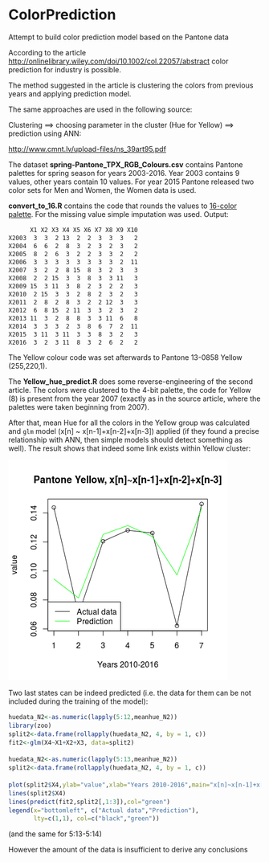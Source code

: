 # ColorPrediction
Attempt to build color prediction model based on the Pantone data

According to the article http://onlinelibrary.wiley.com/doi/10.1002/col.22057/abstract
color prediction for industry is possible.

The method suggested in the article is clustering the colors from previous years and applying prediction model.

The same approaches are used in the following source:

Clustering ==> choosing parameter in the cluster (Hue for Yellow) ==> prediction using ANN:

http://www.cmnt.lv/upload-files/ns_39art95.pdf




The dataset **spring-Pantone_TPX_RGB_Colours.csv** contains Pantone palettes for spring season for years 2003-2016. Year 2003 contains 9 values, other years contain 10 values. For year 2015 Pantone released two color sets for Men and Women, the Women data is used.

**convert_to_16.R** contains the code that rounds the values to [16-color palette](http://www.december.com/html/spec/color16codes.html). For the missing value simple imputation was used.
Output:
```
      X1 X2 X3 X4 X5 X6 X7 X8 X9 X10
X2003  3  3  2 13  2  2  3  3  3   2
X2004  6  6  2  8  3  2  3  2  3   2
X2005  8  2  6  3  2  2  3  3  2   2
X2006  3  3  3  3  3  3  3  3  2  11
X2007  3  2  2  8 15  8  3  2  3   3
X2008  2  2 15  3  3  8  3  3 11   3
X2009 15  3 11  3  8  2  3  2  2   3
X2010  2 15  3  3  2  8  2  3  2   3
X2011  2  8  2  8  3  2  2 12  3   3
X2012  6  8 15  2 11  3  3  2  3   2
X2013 11  3  2  8  8  3  3 11  6   8
X2014  3  3  3  2  3  8  6  7  2  11
X2015  3 11  3 11  3  3  8  3  2   3
X2016  3  2  3 11  8  3  2  6  2   2
```

The Yellow colour code was set afterwards to Pantone 13-0858 Yellow (255,220,1).

The **Yellow_hue_predict.R** does some reverse-engineering of the second article. The colors were clustered to the 4-bit palette, the code for Yellow (8) is present from the year 2007 (exactly as in the source article, where the palettes were taken beginning from 2007).

After that, mean Hue for all the colors in the Yellow group was calculated and `glm` model (x[n] ~ x[n-1]+x[n-2]+x[n-3]) applied (if they found a precise relationship with ANN, then simple models should detect something as well). The result shows that indeed some link exists within Yellow cluster:

![Plot](/Rplot10.png?raw=true "GLM Prediction")

Two last states can be indeed predicted (i.e. the data for them can be not included during the training of the model):
```R
huedata_N2<-as.numeric(lapply(5:12,meanhue_N2))
library(zoo)
split2<-data.frame(rollapply(huedata_N2, 4, by = 1, c))
fit2<-glm(X4~X1+X2+X3, data=split2)

huedata_N2<-as.numeric(lapply(5:13,meanhue_N2))
split2<-data.frame(rollapply(huedata_N2, 4, by = 1, c))

plot(split2$X4,ylab="value",xlab="Years 2010-2016",main="x[n]~x[n-1]+x[n-2]+x[n-3]")
lines(split2$X4)
lines(predict(fit2,split2[,1:3]),col="green")
legend(x="bottomleft", c("Actual data","Prediction"),
       lty=c(1,1), col=c("black","green"))
```
(and the same for 5:13-5:14)

However the amount of the data is insufficient to derive any conclusions
